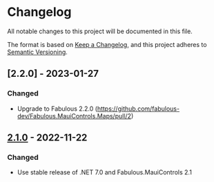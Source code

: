 # Changelog

All notable changes to this project will be documented in this file.

The format is based on [Keep a Changelog](https://keepachangelog.com/en/1.0.0/),
and this project adheres to [Semantic Versioning](https://semver.org/spec/v2.0.0.html).

## [2.2.0] - 2023-01-27

### Changed
- Upgrade to Fabulous 2.2.0 (https://github.com/fabulous-dev/Fabulous.MauiControls.Maps/pull/2)

## [2.1.0] - 2022-11-22

### Changed
- Use stable release of .NET 7.0 and Fabulous.MauiControls 2.1

[unreleased]: https://github.com/fabulous-dev/Fabulous.MauiControls.Maps/compare/2.2.0...HEAD
[2.1.0]: https://github.com/fabulous-dev/Fabulous.MauiControls.Maps/releases/tag/2.1.0
